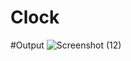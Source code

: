 # Clock
#Output
![Screenshot (12)](https://github.com/SufyanAmin/Clock-/assets/163067302/f25a596c-9b9c-46f4-8a81-1bf3f0ecf329)
